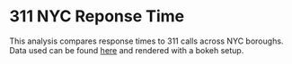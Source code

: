 # 311 NYC Reponse Time

This analysis compares response times to 311 calls across NYC boroughs. Data used can be found [here](https://data.cityofnewyork.us/Social-Services/311-Service-Requests-from-2010-to-Present/erm2-nwe9) and rendered with a bokeh setup.
